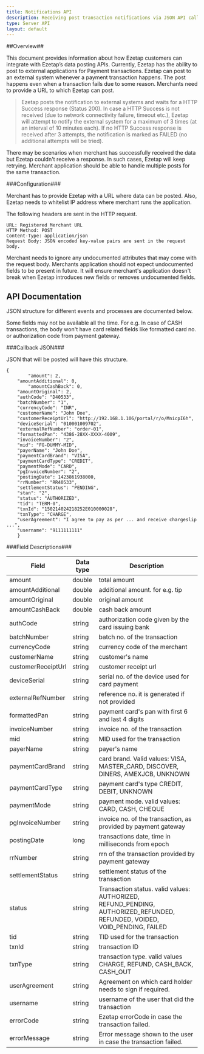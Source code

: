 ```yaml
---
title: Notifications API
description: Receiving post transaction notifications via JSON API callback
type: Server API
layout: default 
---
```


##Overview##

This document provides information about how Ezetap customers can integrate with Ezetap’s data posting APIs. Currently, Ezetap has the ability to post to external applications for Payment transactions. Ezetap can post to an external system whenever a payment transaction happens. The post happens even when a transaction fails due to some reason. Merchants need to provide a URL to which Ezetap can post.

> Ezetap posts the notification to external systems and waits for a HTTP Success response (Status 200). In case a HTTP Success is not received (due to network connectivity failure, timeout etc.), Ezetap will attempt to notify the external system for a maximum of 3 times (at an interval of 10 minutes each). If no HTTP Success response is received after 3 attempts, the notification is marked as FAILED (no additional attempts will be tried). 



There may be scenarios when merchant has successfully received the data but Ezetap couldn't receive a response. In such cases, Ezetap will keep retrying. Merchant application should be able to handle multiple posts for the same transaction.

###Configuration###

Merchant has to provide Ezetap with a URL where data can be posted. Also, Ezetap needs to whitelist IP address where merchant runs the application.

The following headers are sent in the HTTP request.
	
	URL: Registered Merchant URL
	HTTP Method: POST
	Content-Type: application/json
	Request Body: JSON encoded key-value pairs are sent in the request body.

Merchant needs to ignore any undocumented attributes that may come with the request body. Merchants application should not expect undocumented fields to be present in future. It will ensure merchant's application doesn't break when Ezetap introduces new fields or removes undocumented fields.

## API Documentation ##

JSON structure for different events and processes are documented below.

Some fields may not be available all the time. For e.g. In case of CASH transactions, the body won't have card related fields like  formatted card no. or authorization code from payment gateway.


###Callback  JSON###

JSON that will be posted will have this structure.

    {
			"amount": 2,
    	"amountAdditional": 0,
			"amountCashBack": 0,
    	"amountOriginal": 2,
    	"authCode": "D40533",
    	"batchNumber": "1",
    	"currencyCode": "INR",
    	"customerName": "John Doe",
    	"customerReceiptUrl": "http://192.168.1.106/portal/r/o/MnicpI6h",
    	"deviceSerial": "010001009702",
    	"externalRefNumber": "order-01",
    	"formattedPan": "4386-28XX-XXXX-4009",
    	"invoiceNumber": "2",
    	"mid": "FG-DUMMY-MID",
    	"payerName": "John Doe",
    	"paymentCardBrand": "VISA",
    	"paymentCardType": "CREDIT",
    	"paymentMode": "CARD",
    	"pgInvoiceNumber": "2",
    	"postingDate": 1423861938000,
    	"rrNumber": "RR40533",
    	"settlementStatus": "PENDING",
    	"stan": "2",
    	"status": "AUTHORIZED",
    	"tid": "TERM-0",
    	"txnId": "150214024218252E010000028",
    	"txnType": "CHARGE",
    	"userAgreement": "I agree to pay as per ... and receive chargeslip ...",
    	"username": "9111111111"
		}


###Field Descriptions###
                   
| Field | Data type | Description |
|-------|---------|-------------|
| amount | double | total amount  |
| amountAdditional | double | additional amount. for e.g. tip |
| amountOriginal | double | original amount |
| amountCashBack | double | cash back amount |
| authCode | string | authorization code given by the card issuing bank |
| batchNumber | string | batch no. of the transaction |
| currencyCode | string | currency code of the merchant |
| customerName | string | customer's name |
| customerReceiptUrl | string | customer receipt url |
| deviceSerial | string | serial no. of the device used for card payment |
| externalRefNumber | string | reference no. it is generated if not provided |
| formattedPan | string | payment card's pan with first 6 and last 4 digits |
| invoiceNumber | string | invoice no. of the transaction |
| mid | string | MID used for the transaction |
| payerName | string | payer's name |
| paymentCardBrand | string |  card brand. Valid values: VISA, MASTER_CARD, DISCOVER, DINERS, AMEXJCB, UNKNOWN |
| paymentCardType | string | payment card's type CREDIT, DEBIT, UNKNOWN |
| paymentMode | string | payment mode. valid values: CARD, CASH, CHEQUE |
| pgInvoiceNumber | string | invoice no. of the transaction, as provided by payment gateway |
| postingDate | long | transactions date, time in milliseconds from epoch |
| rrNumber | string | rrn of the transaction provided by payment gateway |
| settlementStatus | string | settlement status of the transaction | 
| status | string | Transaction status. valid values: AUTHORIZED, REFUND_PENDING, AUTHORIZED_REFUNDED, REFUNDED, VOIDED, VOID_PENDING, FAILED |
| tid | string | TID used for the transaction | 
| txnId | string | transaction ID |
| txnType | string | transaction type. valid values CHARGE, REFUND, CASH_BACK, CASH_OUT |
| userAgreement | string | Agreement on which card holder needs to sign if required. |
| username | string | username of the user that did the transaction |
| errorCode | string | Ezetap errorCode in case the transaction failed. |
| errorMessage | string | Error message shown to the user in case the transaction failed. |



